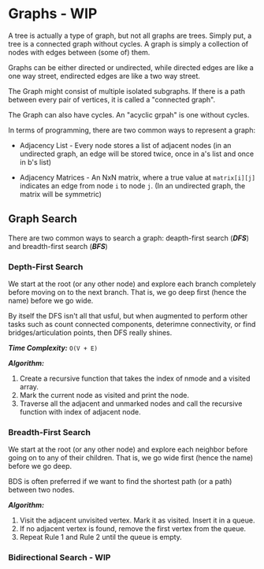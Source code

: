 # Graphs - WIP

A tree is actually a type of graph, but not all graphs are trees. Simply put, a tree is a connected graph without cycles.
A graph is simply a collection of nodes with edges between (some of) them.

Graphs can be either directed or undirected, while directed edges are like a one way street, endirected edges are like a two way street.

The Graph might consist of multiple isolated subgraphs. If there is a path between every pair of vertices, it is called a "connected graph".

The Graph can also have cycles. An "acyclic grpah" is one without cycles.

In terms of programming, there are two common ways to represent a graph:

* Adjacency List - Every node stores a list of adjacent nodes (in an undirected graph, an edge will be stored twice, once in a's list and once in b's list)

* Adjacency Matrices - An NxN matrix, where a true value at `matrix[i][j]` indicates an edge from node `i` to node `j`. (In an undirected graph, the matrix will be symmetric)

## Graph Search

There are two common ways to search a graph: deapth-first search (***DFS***) and breadth-first search (***BFS***)

### Depth-First Search

We start at the root (or any other node) and explore each branch completely before moving on to the next branch. That is, we go deep first (hence the name) before we go wide.

By itself the DFS isn't all that usful, but when augmented to perform other tasks such as count connected components, deterimne connectivity, or find bridges/articulation points, then DFS really shines.

***Time Complexity:*** `O(V + E)`

***Algorithm:***

1) Create a recursive function that takes the index of nmode and a visited array.
2) Mark the current node as visited and print the node.
3) Traverse all the adjacent and unmarked nodes and call the recursive function with index of adjacent node.

### Breadth-First Search

We start at the root (or any other node) and explore each neighbor before going on to any of their children. That is, we go wide first (hence the name) before we go deep.

BDS is often preferred if we want to find the shortest path (or a path) between two nodes.

***Algorithm:***

1) Visit the adjacent unvisited vertex. Mark it as visited. Insert it in a queue.
2) If no adjacent vertex is found, remove the first vertex from the queue.
3) Repeat Rule 1 and Rule 2 until the queue is empty.

### Bidirectional Search - WIP
